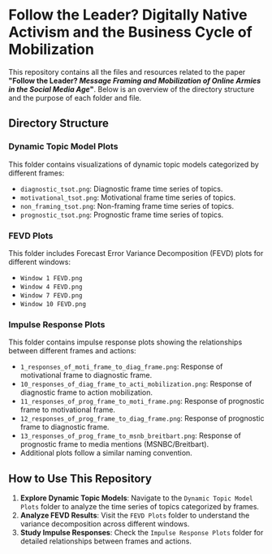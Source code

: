 # Follow the Leader? Digitally Native Activism and the Business Cycle of Mobilization

This repository contains all the files and resources related to the paper **"Follow the Leader? *Message Framing and Mobilization of Online Armies in the Social Media Age*"**. Below is an overview of the directory structure and the purpose of each folder and file.

## Directory Structure

### Dynamic Topic Model Plots
This folder contains visualizations of dynamic topic models categorized by different frames:
- `diagnostic_tsot.png`: Diagnostic frame time series of topics.
- `motivational_tsot.png`: Motivational frame time series of topics.
- `non_framing_tsot.png`: Non-framing frame time series of topics.
- `prognostic_tsot.png`: Prognostic frame time series of topics.

### FEVD Plots
This folder includes Forecast Error Variance Decomposition (FEVD) plots for different windows:
- `Window 1 FEVD.png`
- `Window 4 FEVD.png`
- `Window 7 FEVD.png`
- `Window 10 FEVD.png`

### Impulse Response Plots
This folder contains impulse response plots showing the relationships between different frames and actions:
- `1_responses_of_moti_frame_to_diag_frame.png`: Response of motivational frame to diagnostic frame.
- `10_responses_of_diag_frame_to_acti_mobilization.png`: Response of diagnostic frame to action mobilization.
- `11_responses_of_prog_frame_to_moti_frame.png`: Response of prognostic frame to motivational frame.
- `12_responses_of_prog_frame_to_diag_frame.png`: Response of prognostic frame to diagnostic frame.
- `13_responses_of_prog_frame_to_msnb_breitbart.png`: Response of prognostic frame to media mentions (MSNBC/Breitbart).
- Additional plots follow a similar naming convention.

## How to Use This Repository

1. **Explore Dynamic Topic Models**: Navigate to the `Dynamic Topic Model Plots` folder to analyze the time series of topics categorized by frames.
2. **Analyze FEVD Results**: Visit the `FEVD Plots` folder to understand the variance decomposition across different windows.
3. **Study Impulse Responses**: Check the `Impulse Response Plots` folder for detailed relationships between frames and actions.
